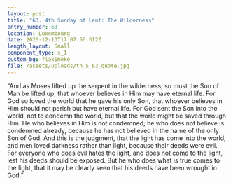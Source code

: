 ```yaml
---
layout: post
title: "63. 4th Sunday of Lent: The Wilderness"
entry_number: 63
location: Luxembourg
date: 2020-12-13T17:07:56.512Z
length_layout: Small
component_type: s_1
custom_bg: flaxSmoke
file: /assets/uploads/th_5_63_quote.jpg
---
```

“And as Moses lifted up the serpent in the wilderness, so must the Son of Man be lifted up, that whoever believes in Him may have eternal life. For God so loved the world that he gave his only Son, that whoever believes in Him should not perish but have eternal life. For God sent the Son into the world, not to condemn the world, but that the world might be saved through Him. He who believes in Him is not condemned; he who does not believe is condemned already, because he has not believed in the name of the only Son of God. And this is the judgment, that the light has come into the world, and men loved darkness rather than light, because their deeds were evil. For everyone who does evil hates the light, and does not come to the light, lest his deeds should be exposed. But he who does what is true comes to the light, that it may be clearly seen that his deeds have been wrought in God.”